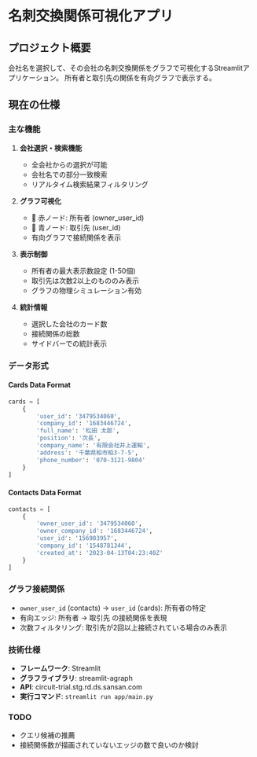 # 名刺交換関係可視化アプリ

## プロジェクト概要
会社名を選択して、その会社の名刺交換関係をグラフで可視化するStreamlitアプリケーション。
所有者と取引先の関係を有向グラフで表示する。

## 現在の仕様

### 主な機能
1. **会社選択・検索機能**
   - 全会社からの選択が可能
   - 会社名での部分一致検索
   - リアルタイム検索結果フィルタリング

2. **グラフ可視化**
   - 🔴 赤ノード: 所有者 (owner_user_id)
   - 🔵 青ノード: 取引先 (user_id)
   - 有向グラフで接続関係を表示

3. **表示制御**
   - 所有者の最大表示数設定 (1-50個)
   - 取引先は次数2以上のもののみ表示
   - グラフの物理シミュレーション有効

4. **統計情報**
   - 選択した会社のカード数
   - 接続関係の総数
   - サイドバーでの統計表示

### データ形式

#### Cards Data Format
```python
cards = [
    {
        'user_id': '3479534060',
        'company_id': '1683446724',
        'full_name': '松田 太郎',
        'position': '次長',
        'company_name': '有限会社井上運輸',
        'address': '千葉県柏市柏3-7-5',
        'phone_number': '070-3121-9804'
    }
]
```

#### Contacts Data Format
```python
contacts = [
    {
        'owner_user_id': '3479534060',
        'owner_company_id': '1683446724',
        'user_id': '156983957',
        'company_id': '1548781344',
        'created_at': '2023-04-13T04:23:40Z'
    }
]
```

### グラフ接続関係
- `owner_user_id` (contacts) → `user_id` (cards): 所有者の特定
- 有向エッジ: 所有者 → 取引先 の接続関係を表現
- 次数フィルタリング: 取引先が2回以上接続されている場合のみ表示

### 技術仕様
- **フレームワーク**: Streamlit
- **グラフライブラリ**: streamlit-agraph
- **API**: circuit-trial.stg.rd.ds.sansan.com
- **実行コマンド**: `streamlit run app/main.py`


### TODO
- クエリ候補の推薦
- 接続関係数が描画されていないエッジの数で良いのか検討